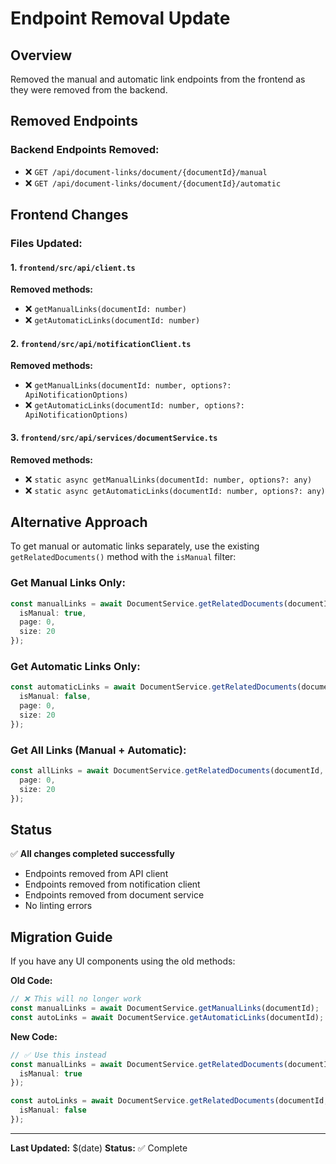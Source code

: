 # Endpoint Removal Update

## Overview
Removed the manual and automatic link endpoints from the frontend as they were removed from the backend.

## Removed Endpoints

### Backend Endpoints Removed:
- ❌ `GET /api/document-links/document/{documentId}/manual`
- ❌ `GET /api/document-links/document/{documentId}/automatic`

## Frontend Changes

### Files Updated:

#### 1. `frontend/src/api/client.ts`
**Removed methods:**
- ❌ `getManualLinks(documentId: number)`
- ❌ `getAutomaticLinks(documentId: number)`

#### 2. `frontend/src/api/notificationClient.ts`
**Removed methods:**
- ❌ `getManualLinks(documentId: number, options?: ApiNotificationOptions)`
- ❌ `getAutomaticLinks(documentId: number, options?: ApiNotificationOptions)`

#### 3. `frontend/src/api/services/documentService.ts`
**Removed methods:**
- ❌ `static async getManualLinks(documentId: number, options?: any)`
- ❌ `static async getAutomaticLinks(documentId: number, options?: any)`

## Alternative Approach

To get manual or automatic links separately, use the existing `getRelatedDocuments()` method with the `isManual` filter:

### Get Manual Links Only:
```typescript
const manualLinks = await DocumentService.getRelatedDocuments(documentId, {
  isManual: true,
  page: 0,
  size: 20
});
```

### Get Automatic Links Only:
```typescript
const automaticLinks = await DocumentService.getRelatedDocuments(documentId, {
  isManual: false,
  page: 0,
  size: 20
});
```

### Get All Links (Manual + Automatic):
```typescript
const allLinks = await DocumentService.getRelatedDocuments(documentId, {
  page: 0,
  size: 20
});
```

## Status

✅ **All changes completed successfully**
- Endpoints removed from API client
- Endpoints removed from notification client  
- Endpoints removed from document service
- No linting errors

## Migration Guide

If you have any UI components using the old methods:

**Old Code:**
```typescript
// ❌ This will no longer work
const manualLinks = await DocumentService.getManualLinks(documentId);
const autoLinks = await DocumentService.getAutomaticLinks(documentId);
```

**New Code:**
```typescript
// ✅ Use this instead
const manualLinks = await DocumentService.getRelatedDocuments(documentId, {
  isManual: true
});

const autoLinks = await DocumentService.getRelatedDocuments(documentId, {
  isManual: false
});
```

---

**Last Updated:** $(date)
**Status:** ✅ Complete


